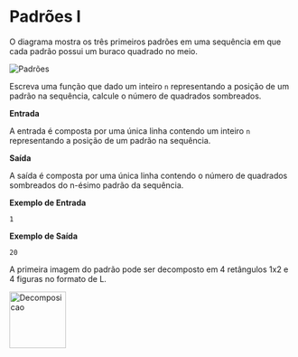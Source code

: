 # Padrões I

O diagrama mostra os três primeiros padrões em uma sequência em que cada padrão possui um buraco quadrado no meio.

![Padrões](https://github.com/WladimirTavares/ED2024.1/raw/main/padr%C3%B5es%20I/pattern.png)


Escreva uma função que dado um inteiro `n` representando a posição de um padrão na sequência, calcule o número de quadrados sombreados.

**Entrada**

A entrada é composta por uma única linha contendo um inteiro `n` representando a posição de um padrão na sequência.

**Saída**

A saída é composta por uma única linha contendo o número de quadrados sombreados do n-ésimo padrão da sequência.

**Exemplo de Entrada**
```
1
```

**Exemplo de Saída**
```
20

```

A primeira imagem do padrão pode ser decomposto em 4 retângulos 1x2 e 4 figuras no formato de L.



<img src="https://github.com/WladimirTavares/ED2024.1/raw/main/padr%C3%B5es%20I/decomposition.jpeg" alt="Decomposicao" style="height: 100px; width:100px;"/>

